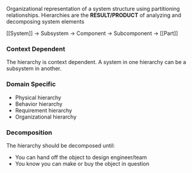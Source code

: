 Organizational representation of a system structure using partitioning relationships.
Hierarchies are the **RESULT/PRODUCT** of analyzing and decomposing system elements

[[System]] -> Subsystem -> Component -> Subcomponent -> [[Part]]
### Context Dependent
The hierarchy is context dependent. A system in one hierarchy can be a subsystem in another.
### Domain Specific
- Physical hierarchy
- Behavior hierarchy
- Requirement hierarchy
- Organizational hierarchy
### Decomposition
The hierarchy should be decomposed until:
- You can hand off the object to design engineer/team
- You know you can make or buy the object in question
